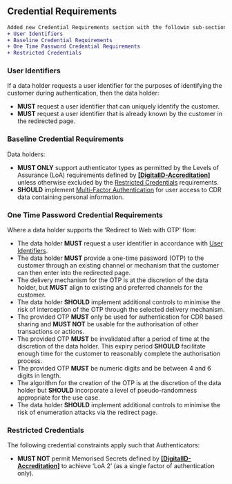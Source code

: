 ## Credential Requirements
```diff
Added new Credential Requirements section with the followin sub-sections:
+ User Identifiers
+ Baseline Credential Requirements
+ One Time Password Credential Requirements
+ Restricted Credentials
```
### User Identifiers
If a data holder requests a user identifier for the purposes of identifying the customer during authentication, then the data holder:

- **MUST** request a user identifier that can uniquely identify the customer.
- **MUST** request a user identifier that is already known by the customer in the redirected page.

### Baseline Credential Requirements
Data holders:

- **MUST ONLY** support authenticator types as permitted by the Levels of Assurance (LoA) requirements defined by **[[DigitalID-Accreditation]](#nref-DigitalID-Accreditation)** unless otherwise excluded by the [Restricted Credentials](#restricted-credentials) requirements.
- **SHOULD** implement [Multi-Factor Authentication](#authentication-schedule) for user access to CDR data containing personal information.

### One Time Password Credential Requirements
Where a data holder supports the ‘Redirect to Web with OTP’ flow:

- The data holder **MUST** request a user identifier in accordance with [User Identifiers](#user-identifiers).
- The data holder **MUST** provide a one-time password (OTP) to the customer through an existing channel or mechanism that the customer can then enter into the redirected page.
- The delivery mechanism for the OTP is at the discretion of the data holder, but **MUST** align to existing and preferred channels for the customer.
- The data holder **SHOULD** implement additional controls to minimise the risk of interception of the OTP through the selected delivery mechanism.
- The provided OTP **MUST** only be used for authentication for CDR based sharing and **MUST NOT** be usable for the authorisation of other transactions or actions.
- The provided OTP **MUST** be invalidated after a period of time at the discretion of the data holder. This expiry period **SHOULD** facilitate enough time for the customer to reasonably complete the authorisation process.
- The provided OTP **MUST** be numeric digits and be between 4 and 6 digits in length.
- The algorithm for the creation of the OTP is at the discretion of the data holder but **SHOULD** incorporate a level of pseudo-randomness appropriate for the use case.
- The data holder **SHOULD** implement additional controls to minimise the risk of enumeration attacks via the redirect page.

### Restricted Credentials
The following credential constraints apply such that Authenticators:

- **MUST NOT** permit Memorised Secrets defined by **[[DigitalID-Accreditation]](#nref-DigitalID-Accreditation)** to achieve ‘LoA 2’ (as a single factor of authentication only).